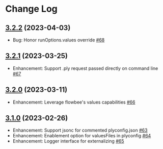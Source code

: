 # Change Log

## [3.2.2](https://github.com/ply-ct/vscode-ply/tree/3.2.3) (2023-04-03)
- Bug: Honor runOptions.values override [\#68](https://github.com/ply-ct/ply/issues/68)

## [3.2.1](https://github.com/ply-ct/vscode-ply/tree/3.2.1) (2023-03-25)
- Enhancement: Support .ply request passed directly on command line [\#67](https://github.com/ply-ct/ply/issues/67)

## [3.2.0](https://github.com/ply-ct/vscode-ply/tree/3.2.0) (2023-03-11)
- Enhancement: Leverage flowbee's values capabilities [\#66](https://github.com/ply-ct/ply/issues/66)

## [3.1.0](https://github.com/ply-ct/vscode-ply/tree/3.1.0) (2023-02-26)
- Enhancement: Support jsonc for commented plyconfig.json [\#63](https://github.com/ply-ct/ply/issues/63)
- Enhancement: Enablement option for valuesFiles in plyconfig [\#64](https://github.com/ply-ct/ply/issues/64)
- Enhancement: Logger interface for externalizing [\#65](https://github.com/ply-ct/ply/issues/65)
